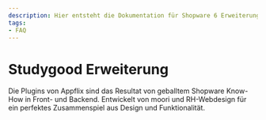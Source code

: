 ```yaml
---
description: Hier entsteht die Dokumentation für Shopware 6 Erweiterungen von Appflix
tags:
- FAQ
---
```


# Studygood Erweiterung

Die Plugins von Appflix sind das Resultat von geballtem Shopware Know-How in Front- und Backend. Entwickelt von moori und RH-Webdesign für ein perfektes Zusammenspiel aus Design und Funktionalität.

